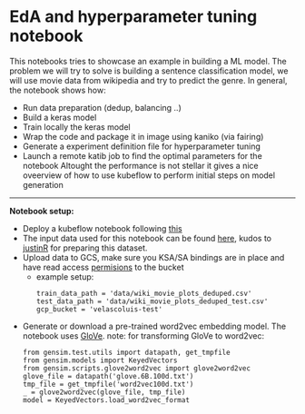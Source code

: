 # EdA and hyperparameter tuning notebook

This notebooks tries to showcase an example in building a ML model.
The problem we will try to solve is building a sentence classification model, we will use movie data from wikipedia and try to predict the genre.
In general, the notebook shows how:
- Run data preparation (dedup, balancing ..)
- Build a keras model
- Train locally the keras model
- Wrap the code and package it in image using kaniko (via fairing)
- Generate a experiment definition file for hyperparameter tuning
- Launch a remote katib job to find the optimal parameters for the notebook
Altought the performance is not stellar it gives a nice oveerview of how to use kubeflow to perform initial steps on model generation
---
**Notebook setup:**
- Deploy a kubeflow notebook following [this](https://www.kubeflow.org/docs/notebooks/setup/)
- The input data used for this notebook can be found [here](https://www.kaggle.com/jrobischon/wikipedia-movie-plots), kudos to [justinR](https://www.kaggle.com/jrobischon)  for preparing this dataset.
- Upload data to GCS, make sure you KSA/SA bindings are in place and have read access [permisions](https://www.kubeflow.org/docs/gke/authentication/) to the bucket 
    - example setup:
        ```
        train_data_path = 'data/wiki_movie_plots_deduped.csv'
        test_data_path = 'data/wiki_movie_plots_deduped_test.csv'
        gcp_bucket = 'velascoluis-test'
      ```
- Generate or download a pre-trained word2vec embedding model. The notebook uses [GloVe](https://nlp.stanford.edu/projects/glove/).
    note: for transforming GloVe to word2vec:
    ```
    from gensim.test.utils import datapath, get_tmpfile
    from gensim.models import KeyedVectors
    from gensim.scripts.glove2word2vec import glove2word2vec
    glove_file = datapath('glove.6B.100d.txt')
    tmp_file = get_tmpfile('word2vec100d.txt')
    _ = glove2word2vec(glove_file, tmp_file)
    model = KeyedVectors.load_word2vec_format
```